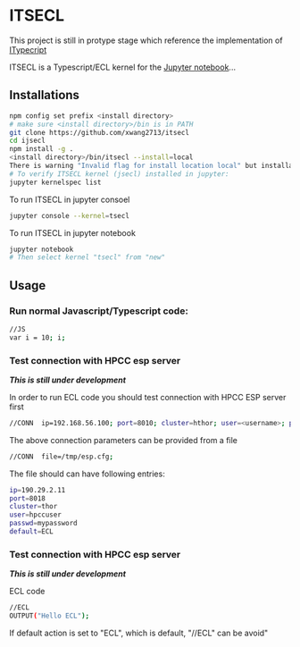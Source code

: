 # ITSECL

This project is still in protype stage which reference the implementation of [ITypecript](https://github.com/nearbydelta/itypescript)

ITSECL is a Typescript/ECL kernel for the [Jupyter notebook](http://jupyter.org/)...

## Installations
```sh
npm config set prefix <install directory>
# make sure <install directory>/bin is in PATH
git clone https://github.com/xwang2713/itsecl
cd ijsecl
npm install -g .
<install directory>/bin/itsecl --install=local
There is warning "Invalid flag for install location local" but installation is OK
# To verify ITSECL kernel (jsecl) installed in jupyter:
jupyter kernelspec list
```
To run ITSECL in jupyter consoel
```sh
jupyter console --kernel=tsecl
```
To run ITSECL in jupyter notebook
```sh
jupyter notebook
# Then select kernel "tsecl" from "new"
```

## Usage

### Run normal Javascript/Typescript code:
```sh
//JS
var i = 10; i;
```

### Test connection with HPCC esp server
***This is still under development***

In order to run ECL code you should test connection with HPCC ESP server first 
```sh
//CONN  ip=192.168.56.100; port=8010; cluster=hthor; user=<username>; password=<password>;
```
The above connection parameters can be provided from a file
```sh
//CONN  file=/tmp/esp.cfg;
```
The file should can have following entries:
```sh
ip=190.29.2.11
port=8018
cluster=thor
user=hpccuser
passwd=mypassword
default=ECL
```

### Test connection with HPCC esp server
***This is still under development***

ECL code
```sh
//ECL
OUTPUT("Hello ECL");
```
If default action is set to "ECL", which is default, "//ECL" can be avoid"





